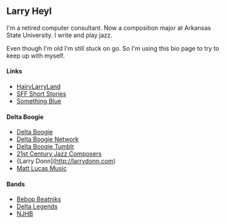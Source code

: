 ## Larry Heyl

I'm a retired computer consultant. Now a composition major at Arkansas State University. I write and play jazz.

Even though I'm old I'm still stuck on go. So I'm using this bio page to try to keep up with myself.

#### Links

* [HairyLarryLand](http://hairylarryland.com)
* [SFF Short Stories](http://sffshortstories.com/)
* [Something Blue](http://sbblues.com)

#### Delta Boogie

* [Delta Boogie](http://deltaboogie.com)
* [Delta Boogie Network](http://deltaboogie.net)
* [Delta Boogie Tumblr](http://deltaboogie.tumblr.com)
* [21st Century Jazz Composers](http://21centjazz.com)
* {Larry Donn](http://larrydonn.com)
* [Matt Lucas Music](http://mattlucasmusic.com/)

#### Bands

* [Bebop Beatniks](http://bebopbeatniks.com)
* [Delta Legends](http://deltalegends.com)
* [NJHB](http://njhb.org)
